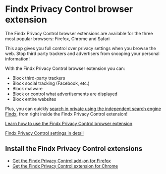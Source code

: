 # Findx Privacy Control browser extension

The Findx Privacy Control browser extensions are available for the three most popular browsers: Firefox, Chrome and Safari

This app gives you full control over privacy settings when you browse the web. Stop third party trackers and advertisers from snooping your personal information! 

With the Findx Privacy Control browser extension you can:

- Block third-party trackers
- Block social tracking (Facebook, etc.)
- Block malware
- Block or control what advertisements are displayed
- Block entire websites

Plus, you can quickly [search in private using the independent search engine Findx](/en/privacycontrol/home), from right inside the Findx Privacy Control extension!

[Learn how to use the Findx Privacy Control browser extension](/en/privacycontrol/home)

[Findx Privacy Control settings in detail](/en/privacycontrol/settings)

## Install the Findx Privacy Control extensions

- [Get the Findx Privacy Control add-on for Firefox](https://addons.mozilla.org/en-US/firefox/addon/findx-privacy-control/)
- [Get the Findx Privacy Control extension for Chrome](https://chrome.google.com/webstore/detail/findx-privacy-control/hmindffkcgchnijdapipnaoajajkhjpn)